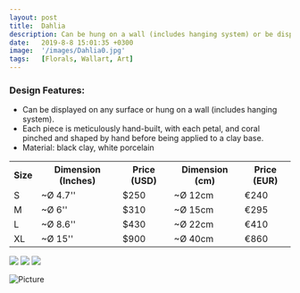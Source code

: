 ```yaml
---
layout: post
title:  Dahlia
description: Can be hung on a wall (includes hanging system) or be displayed on any surface.
date:   2019-8-8 15:01:35 +0300
image:  '/images/Dahlia0.jpg'
tags:   [Florals, Wallart, Art]
---
```

### Design Features:
* Can be displayed on any surface or hung on a wall (includes hanging system).
* Each piece is meticulously hand-built, with each petal, and coral pinched and shaped by hand before being applied to a clay base.
* Material: black clay, white porcelain

<div class="table-container">
  <table>
    <tr><th>Size</th><th>Dimension (Inches)</th><th>Price (USD)</th><th>Dimension (cm)</th><th>Price (EUR)</th></tr>
    <tr><td>S</td><td>~Ø 4.7''</td><td>$250</td><td>~Ø 12cm</td><td>€240</td></tr>
    <tr><td>M</td><td>~Ø 6''</td><td>$310</td><td>~Ø 15cm</td><td>€295</td></tr>
    <tr><td>L</td><td>~Ø 8.6'' </td><td>$430</td><td>~Ø 22cm</td><td>€410</td></tr>
	<tr><td>XL</td><td>~Ø 15'' </td><td>$900</td><td>~Ø 40cm</td><td>€860</td></tr>
  
  </table>
</div>



<div class="gallery-box">
  <div class="gallery">
    <img src="/website_susan/images/Dahlia11.jpg">
    <img src="/website_susan/images/Dahlia12.jpg">
    <img src="/website_susan/images/Dahlia13.jpg">
  </div>
</div>

![Picture]({{site.baseurl}}/images/Dahlia7.jpg)
